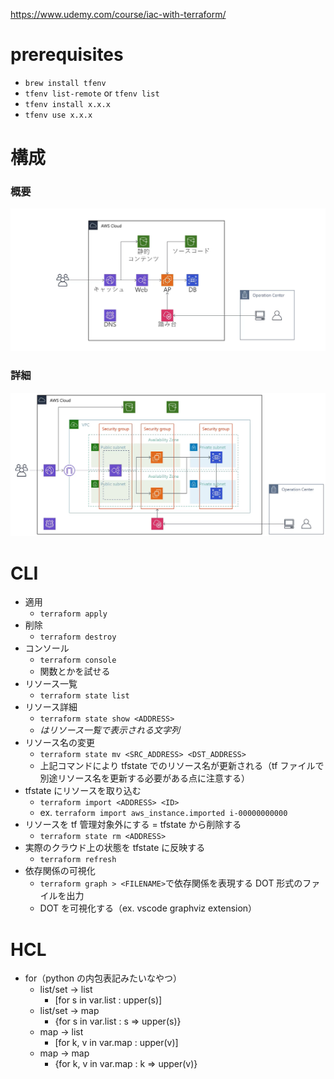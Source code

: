 https://www.udemy.com/course/iac-with-terraform/

# prerequisites

- `brew install tfenv`
- `tfenv list-remote` or `tfenv list`
- `tfenv install x.x.x`
- `tfenv use x.x.x`

# 構成

### 概要

<img src="images/structure-summary.png" width="800px">

### 詳細

<img src="images/structure-details.png" width="800px">

# CLI

- 適用
  - `terraform apply`
- 削除
  - `terraform destroy`
- コンソール
  - `terraform console`
  - 関数とかを試せる
- リソース一覧
  - `terraform state list`
- リソース詳細
  - `terraform state show <ADDRESS>`
  - <ADDRESS>はリソース一覧で表示される文字列
- リソース名の変更
  - `terraform state mv <SRC_ADDRESS> <DST_ADDRESS>`
  - 上記コマンドにより tfstate でのリソース名が更新される（tf ファイルで別途リソース名を更新する必要がある点に注意する）
- tfstate にリソースを取り込む
  - `terraform import <ADDRESS> <ID>`
  - ex. `terraform import aws_instance.imported i-00000000000`
- リソースを tf 管理対象外にする = tfstate から削除する
  - `terraform state rm <ADDRESS>`
- 実際のクラウド上の状態を tfstate に反映する
  - `terraform refresh`
- 依存関係の可視化
  - `terraform graph > <FILENAME>`で依存関係を表現する DOT 形式のファイルを出力
  - DOT を可視化する（ex. vscode graphviz extension）

# HCL

- for（python の内包表記みたいなやつ）
  - list/set -> list
    - [for s in var.list : upper(s)]
  - list/set -> map
    - {for s in var.list : s => upper(s)}
  - map -> list
    - [for k, v in var.map : upper(v)]
  - map -> map
    - {for k, v in var.map : k => upper(v)}
